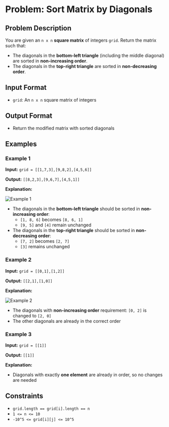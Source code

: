
# Problem: Sort Matrix by Diagonals

## Problem Description
You are given an `n x n` **square matrix** of integers `grid`. Return the matrix such that:
- The diagonals in the **bottom-left triangle** (including the middle diagonal) are sorted in **non-increasing order**.
- The diagonals in the **top-right triangle** are sorted in **non-decreasing order**.

## Input Format
- `grid`: An `n x n` square matrix of integers

## Output Format
- Return the modified matrix with sorted diagonals

## Examples

### Example 1
**Input:** `grid = [[1,7,3],[9,8,2],[4,5,6]]`<br/>

**Output:** `[[8,2,3],[9,6,7],[4,5,1]]`<br/>

**Explanation:**

![Example 1](https://assets.leetcode.com/uploads/2024/12/29/4052example1drawio.png)

- The diagonals in the **bottom-left triangle** should be sorted in **non-increasing order**:
  - `[1, 8, 6]` becomes `[8, 6, 1]`
  - `[9, 5]` and `[4]` remain unchanged
- The diagonals in the **top-right triangle** should be sorted in **non-decreasing order**:
  - `[7, 2]` becomes `[2, 7]`
  - `[3]` remains unchanged

### Example 2
**Input:** `grid = [[0,1],[1,2]]`<br/>

**Output:** `[[2,1],[1,0]]`<br/>

**Explanation:**

![Example 2](https://assets.leetcode.com/uploads/2024/12/29/4052example2adrawio.png)

- The diagonals with **non-increasing order** requirement: `[0, 2]` is changed to `[2, 0]`
- The other diagonals are already in the correct order

### Example 3
**Input:** `grid = [[1]]`<br/>

**Output:** `[[1]]`<br/>

**Explanation:**
- Diagonals with exactly **one element** are already in order, so no changes are needed

## Constraints
- `grid.length == grid[i].length == n`
- `1 <= n <= 10`
- `-10^5 <= grid[i][j] <= 10^5`

